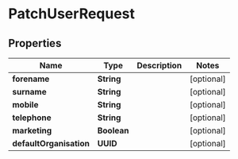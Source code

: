

# PatchUserRequest


## Properties

| Name | Type | Description | Notes |
|------------ | ------------- | ------------- | -------------|
|**forename** | **String** |  |  [optional] |
|**surname** | **String** |  |  [optional] |
|**mobile** | **String** |  |  [optional] |
|**telephone** | **String** |  |  [optional] |
|**marketing** | **Boolean** |  |  [optional] |
|**defaultOrganisation** | **UUID** |  |  [optional] |



